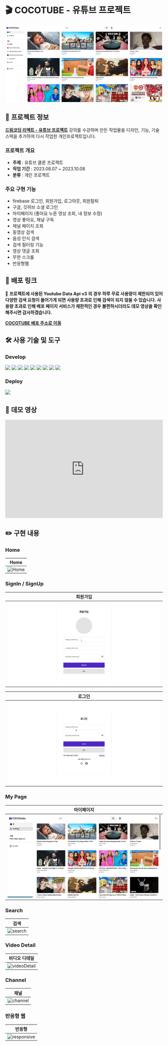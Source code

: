 # 🎬 COCOTUBE - 유튜브 프로젝트

![ddd](./assets/cocotubeMain.png)

## 📝 프로젝트 정보

**[드림코딩 리액트 - 유튜브 프로젝트](https://github.com/chaehaeun/dreamcoding-youtube-clone)** 강의를 수강하며 만든 작업물을 디자인, 기능, 기술 스택을 추가하여 다시 작업한 개인프로젝트입니다.

### 프로젝트 개요

- **주제** : 유튜브 클론 프로젝트
- **작업 기간** : 2023.08.07 ~ 2023.10.08
- **분류** : 개인 프로젝트

### 주요 구현 기능

- firebase 로그인, 회원가입, 로그아웃, 회원탈퇴
- 구글, 깃허브 소셜 로그인
- 마이페이지 (좋아요 누른 영상 조회, 내 정보 수정)
- 영상 좋아요, 채널 구독
- 채널 페이지 조회
- 동영상 검색
- 음성 인식 검색
- 검색 필터링 기능
- 영상 댓글 조회
- 무한 스크롤
- 반응형웹

## 🚀 배포 링크

🚨 **프로젝트에 사용된 Youtube Data Api v3 의 경우 하루 무료 사용량이 제한되어 있어 다양한 검색 요청이 들어가게 되면 사용량 초과로 인해 검색이 되지 않을 수 있습니다. 사용량 초과로 인해 배포 페이지 서비스가 제한적인 경우 불편하시더라도 데모 영상을 확인해주시면 감사하겠습니다.**

**[COCOTUBE 배포 주소로 이동](https://cocotube3210.web.app/)**

## 🛠 사용 기술 및 도구

### Develop

<img src="https://img.shields.io/badge/Vite-646CFF?style=for-the-badge&logo=vite&logoColor=white"/> <img src="https://img.shields.io/badge/React-61DAFB?style=for-the-badge&logo=React&logoColor=white"/> <img src="https://img.shields.io/badge/TypeScript-3178C6?style=for-the-badge&logo=typescript&logoColor=white"/> <img src="https://img.shields.io/badge/Sass-CC6699?style=for-the-badge&logo=sass&logoColor=white"/> <img src="https://img.shields.io/badge/ReactRouter-CA4245?style=for-the-badge&logo=reactrouter&logoColor=white"/> <img src="https://img.shields.io/badge/react hook form-EC5990?style=for-the-badge&logo=reacthookform&logoColor=white"/> <img src="https://img.shields.io/badge/React Query-FF4154?style=for-the-badge&logo=reactquery&logoColor=white"/> <img src="https://img.shields.io/badge/Recoil-3578E5?style=for-the-badge&logo=recoil&logoColor=white"/> <img src="https://img.shields.io/badge/Firebase-FFCA28?style=for-the-badge&logo=firebase&logoColor=white"/>

### Deploy

<img src="https://img.shields.io/badge/Firebase-FFCA28?style=for-the-badge&logo=firebase&logoColor=white"/>

## 🎥 데모 영상

<iframe width="100%" height="315" src="https://www.youtube.com/embed/BYc_DP6nX8I?si=5AaxrmqaZWtZjKhu" title="YouTube video player" frameborder="0" allow="accelerometer; autoplay; clipboard-write; encrypted-media; gyroscope; picture-in-picture; web-share" allowfullscreen></iframe>

## ✏️ 구현 내용

### Home

| Home                       |
| -------------------------- |
| ![Home](./assets/Home.gif) |

### SignIn / SignUp

| 회원가입                       |
| ------------------------------ |
| ![signUp](./assets/signup.gif) |

| 로그인                         |
| ------------------------------ |
| ![signIn](./assets/signIn.gif) |

### My Page

| 마이페이지                     |
| ------------------------------ |
| ![Mypage](./assets/MyPage.gif) |

### Search

| 검색                            |
| ------------------------------- |
| ![search](./assets/Search1.gif) |

### Video Detail

| 비디오 디테일                            |
| ---------------------------------------- |
| ![videoDetail](./assets/VideoDetail.gif) |

### Channel

| 채널                             |
| -------------------------------- |
| ![channel](./assets/Channel.gif) |

### 반응형 웹

| 반응형                                 |
| -------------------------------------- |
| ![responsive](./assets/responsive.gif) |
